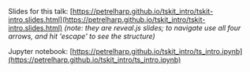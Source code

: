Slides for this talk: [https://petrelharp.github.io/tskit_intro/tskit-intro.slides.html](https://petrelharp.github.io/tskit_intro/tskit-intro.slides.html)
*(note: they are reveal.js slides; to navigate use all four arrows, and hit 'escape' to see the structure)*

Jupyter notebook: [https://petrelharp.github.io/tskit_intro/ts_intro.ipynb](https://petrelharp.github.io/tskit_intro/ts_intro.ipynb)
